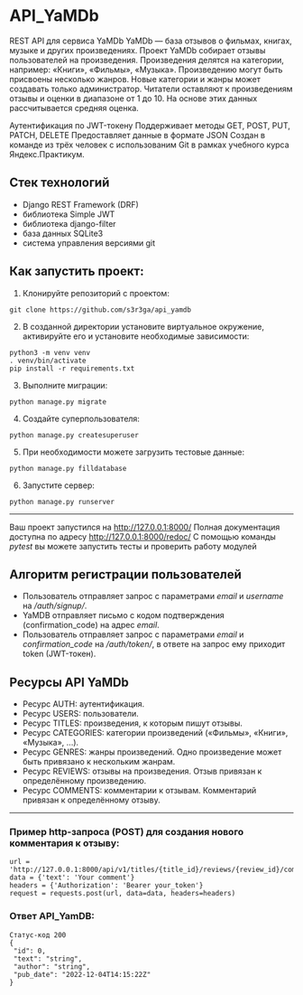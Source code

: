 # API_YaMDb
REST API для сервиса YaMDb
YaMDb — база отзывов о фильмах, книгах, музыке и других произведениях.
Проект YaMDb собирает отзывы пользователей на произведения. Произведения делятся на категории, например: «Книги», «Фильмы», «Музыка».
Произведению могут быть присвоены несколько жанров. Новые категории и жанры может создавать только администратор.
Читатели оставляют к произведениям отзывы и оценки в диапазоне от 1 до 10. 
На основе этих данных рассчитывается средняя оценка.

Аутентификация по JWT-токену
Поддерживает методы GET, POST, PUT, PATCH, DELETE
Предоставляет данные в формате JSON
Cоздан в команде из трёх человек с использованим Git в рамках учебного курса Яндекс.Практикум.

## Стек технологий
- Django REST Framework (DRF)
- библиотека Simple JWT
- библиотека django-filter
- база данных SQLite3
- система управления версиями git

## Как запустить проект:
1) Клонируйте репозиторий с проектом:
```
git clone https://github.com/s3r3ga/api_yamdb
```
2) В созданной директории установите виртуальное окружение, активируйте его и установите необходимые зависимости:
```
python3 -m venv venv
. venv/bin/activate
pip install -r requirements.txt
```
3) Выполните миграции:
```
python manage.py migrate
```
4) Cоздайте суперпользователя:
```
python manage.py createsuperuser
```
5) При необходимости можете загрузить тестовые данные:
```
python manage.py filldatabase
```
6) Запустите сервер:
```
python manage.py runserver
```
__________________________________
Ваш проект запустился на http://127.0.0.1:8000/
Полная документация доступна по адресу http://127.0.0.1:8000/redoc/
С помощью команды *pytest* вы можете запустить тесты и проверить работу модулей

## Алгоритм регистрации пользователей
- Пользователь отправляет запрос с параметрами *email* и *username* на */auth/signup/*.
- YaMDB отправляет письмо с кодом подтверждения (confirmation_code) на адрес *email*.
- Пользователь отправляет запрос с параметрами *email* и *confirmation_code* на */auth/token/*, в ответе на запрос ему приходит token (JWT-токен).

## Ресурсы API YaMDb
- Ресурс AUTH: аутентификация.
- Ресурс USERS: пользователи.
- Ресурс TITLES: произведения, к которым пишут отзывы.
- Ресурс CATEGORIES: категории произведений («Фильмы», «Книги», «Музыка», ...).
- Ресурс GENRES: жанры произведений. Одно произведение может быть привязано к нескольким жанрам.
- Ресурс REVIEWS: отзывы на произведения. Отзыв привязан к определённому произведению.
- Ресурс COMMENTS: комментарии к отзывам. Комментарий привязан к определённому отзыву.
______________________________________________________________________
### Пример http-запроса (POST) для создания нового комментария к отзыву:
```
url = 'http://127.0.0.1:8000/api/v1/titles/{title_id}/reviews/{review_id}/comments/'
data = {'text': 'Your comment'}
headers = {'Authorization': 'Bearer your_token'}
request = requests.post(url, data=data, headers=headers)
```
### Ответ API_YamDB:
```
Статус-код 200
{
 "id": 0,
 "text": "string",
 "author": "string",
 "pub_date": "2022-12-04T14:15:22Z"
}
```
